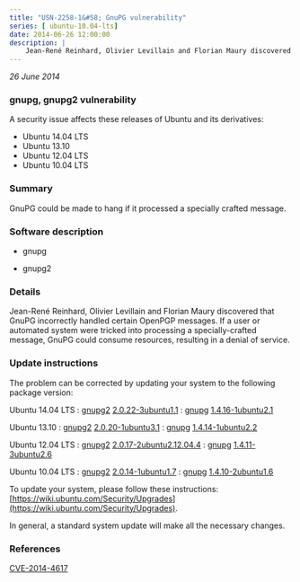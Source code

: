 ```yaml
---
title: "USN-2258-1&#58; GnuPG vulnerability"
series: [ ubuntu-10.04-lts]
date: 2014-06-26 12:00:00
description: |
    Jean-René Reinhard, Olivier Levillain and Florian Maury discovered that GnuPG incorrectly handled certain OpenPGP messages. If a user or automated system were tricked into processing a specially-crafted message, GnuPG could consume resources, resulting in a denial of service. 
--- 
```

 
 

*26 June 2014*

### gnupg, gnupg2 vulnerability

A security issue affects these releases of Ubuntu and its derivatives:

* Ubuntu 14.04 LTS
* Ubuntu 13.10
* Ubuntu 12.04 LTS
* Ubuntu 10.04 LTS

### Summary

GnuPG could be made to hang if it processed a specially crafted message. 

### Software description

* gnupg 

* gnupg2 

### Details

Jean-René Reinhard, Olivier Levillain and Florian Maury discovered that GnuPG incorrectly handled certain OpenPGP messages. If a user or automated system were tricked into processing a specially-crafted message, GnuPG could consume resources, resulting in a denial of service. 

### Update instructions

The problem can be corrected by updating your system to the following package version:

Ubuntu 14.04 LTS
 : [gnupg2](https://launchpad.net/ubuntu/+source/gnupg2) <span> [2.0.22-3ubuntu1.1](https://launchpad.net/ubuntu/+source/gnupg2/2.0.22-3ubuntu1.1) </span> 
 : [gnupg](https://launchpad.net/ubuntu/+source/gnupg) <span> [1.4.16-1ubuntu2.1](https://launchpad.net/ubuntu/+source/gnupg/1.4.16-1ubuntu2.1) </span> 

Ubuntu 13.10
 : [gnupg2](https://launchpad.net/ubuntu/+source/gnupg2) <span> [2.0.20-1ubuntu3.1](https://launchpad.net/ubuntu/+source/gnupg2/2.0.20-1ubuntu3.1) </span> 
 : [gnupg](https://launchpad.net/ubuntu/+source/gnupg) <span> [1.4.14-1ubuntu2.2](https://launchpad.net/ubuntu/+source/gnupg/1.4.14-1ubuntu2.2) </span> 

Ubuntu 12.04 LTS
 : [gnupg2](https://launchpad.net/ubuntu/+source/gnupg2) <span> [2.0.17-2ubuntu2.12.04.4](https://launchpad.net/ubuntu/+source/gnupg2/2.0.17-2ubuntu2.12.04.4) </span> 
 : [gnupg](https://launchpad.net/ubuntu/+source/gnupg) <span> [1.4.11-3ubuntu2.6](https://launchpad.net/ubuntu/+source/gnupg/1.4.11-3ubuntu2.6) </span> 

Ubuntu 10.04 LTS
 : [gnupg2](https://launchpad.net/ubuntu/+source/gnupg2) <span> [2.0.14-1ubuntu1.7](https://launchpad.net/ubuntu/+source/gnupg2/2.0.14-1ubuntu1.7) </span> 
 : [gnupg](https://launchpad.net/ubuntu/+source/gnupg) <span> [1.4.10-2ubuntu1.6](https://launchpad.net/ubuntu/+source/gnupg/1.4.10-2ubuntu1.6) </span> 

To update your system, please follow these instructions: [https://wiki.ubuntu.com/Security/Upgrades](https://wiki.ubuntu.com/Security/Upgrades).

In general, a standard system update will make all the necessary changes. 

### References

 
 [CVE-2014-4617](http://people.ubuntu.com/~ubuntu-security/cve/CVE-2014-4617)
 

